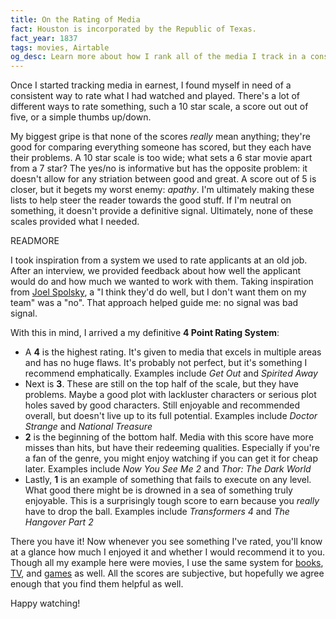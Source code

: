 ```yaml
---
title: On the Rating of Media
fact: Houston is incorporated by the Republic of Texas.
fact_year: 1837
tags: movies, Airtable
og_desc: Learn more about how I rank all of the media I track in a consistent manner
---
```


Once I started tracking media in earnest, I found myself in need of a consistent way to rate what I had watched and played. There's a lot of different ways to rate something, such a 10 star scale, a score out out of five, or a simple thumbs up/down.

My biggest gripe is that none of the scores *really* mean anything; they're good for comparing everything someone has scored, but they each have their problems. A 10 star scale is too wide; what sets a 6 star movie apart from a 7 star? The yes/no is informative but has the opposite problem: it doesn't allow for any striation between good and great. A score out of 5 is closer, but it begets my worst enemy: *apathy*. I'm ultimately making these lists to help steer the reader towards the good stuff. If I'm neutral on something, it doesn't provide a definitive signal. Ultimately, none of these scales provided what I needed.

READMORE

I took inspiration from a system we used to rate applicants at an old job. After an interview, we provided feedback about how well the applicant would do and how much we wanted to work with them. Taking inspiration from [Joel Spolsky](https://www.joelonsoftware.com/2006/10/25/the-guerrilla-guide-to-interviewing-version-30/), a "I think they'd do well, but I don't want them on my team" was a "no". That approach helped guide me: no signal was bad signal.

With this in mind, I arrived a my definitive **4 Point Rating System**:

* A **4** is the highest rating. It's given to media that excels in multiple areas and has no huge flaws. It's probably not perfect, but it's something I recommend emphatically. Examples include *Get Out* and *Spirited Away*
* Next is **3**. These are still on the top half of the scale, but they have problems. Maybe a good plot with lackluster characters or serious plot holes saved by good characters. Still enjoyable and recommended overall, but doesn't live up to its full potential. Examples include *Doctor Strange* and *National Treasure*
* **2** is the beginning of the bottom half. Media with this score have more misses than hits, but have their redeeming qualities. Especially if you're a fan of the genre, you might enjoy watching if you can get it for cheap later. Examples include *Now You See Me 2* and *Thor: The Dark World*
* Lastly, **1** is an example of something that fails to execute on any level. What good there might be is drowned in a sea of something truly enjoyable. This is a surprisingly tough score to earn because you *really* have to drop the ball. Examples include *Transformers 4* and *The Hangover Part 2*

There you have it! Now whenever you see something I've rated, you'll know at a glance how much I enjoyed it and whether I would recommend it to you. Though all my example here were movies, I use the same system for [books](https://airtable.com/shr4iBau1Ewwu5kxB), [TV](https://airtable.com/shruXSPix7J4EqtWD), and [games](https://airtable.com/shrmtcuqU0Y2hSX3G) as well. All the scores are subjective, but hopefully we agree enough that you find them helpful as well.

Happy watching!
